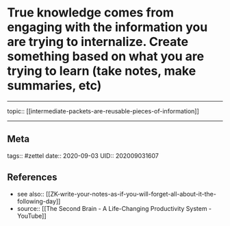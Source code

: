 # True knowledge comes from engaging with the information you are trying to internalize. Create something based on what you are trying to learn (take notes, make summaries, etc)
---

topic:: [[intermediate-packets-are-reusable-pieces-of-information]]




---
## Meta
tags:: #zettel
date:: 2020-09-03
UID:: 202009031607
## References
- see also:: [[ZK-write-your-notes-as-if-you-will-forget-all-about-it-the-following-day]]
- source:: [[The Second Brain - A Life-Changing Productivity System - YouTube]]